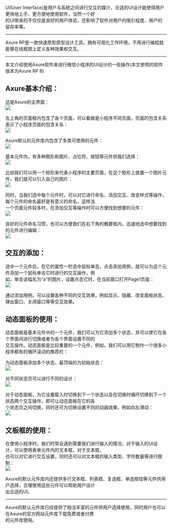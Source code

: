 UI(User Interface)是用户与系统之间进行交互的媒介，合适的UI设计能使得用户更快地上手、更方便地使用软件，当然一个好  
的UI带来的不仅仅是良好的用户体验，还影响了软件对用户的吸引程度、用户的留存率等。  

--------
Axure RP是一款快速原型原型设计工具，拥有可视化工作环境，不用进行编程就能够在线框图上定义各种效果和交互。  

--------
本文介绍使用Axure软件来进行微信小程序的UI设计的一些操作(本文参照的软件版本为Axure RP 8)  

## Axure基本介绍：  

这是Axure的主界面：  
![](https://github.com/sunzh871041162/sunzh871041162.github.io/blob/master/imgs/zhuyemian.png)

左上角的页面框内包含了各个页面，可以看做是小程序不同页面，页面的包含关系表示了小程序页面的包含关系：  
![](https://github.com/sunzh871041162/sunzh871041162.github.io/blob/master/imgs/yemian.png)

Axure默认的元件库内包含了多类可使用的元件：  
 ![](https://github.com/sunzh871041162/sunzh871041162.github.io/blob/master/imgs/yuanjian.png)
 
基本元件内，有多种图形和图片、占位符、按钮等元件供我们选择：  
![](https://github.com/sunzh871041162/sunzh871041162.github.io/blob/master/imgs/4.png)

比如我们可以用一个矩形来代表小程序的主要页面，在这个矩形上放置一个图片元件，我们就可以引入自己的图片：  
![](https://github.com/sunzh871041162/sunzh871041162.github.io/blob/master/imgs/5.png)

同时，当我们选中每个元件时，可以对它进行命名、添加交互、改变样式等操作，每个元件的命名最好是有意义的命名，这样当  
一个页面元件较多时，在添加交互等操作时可以方便找到想要的元件：  
![](https://github.com/sunzh871041162/sunzh871041162.github.io/blob/master/imgs/6.png)

良好的元件命名习惯，也可以方便我们在右下角的概要框内，迅速地选中想要找到的元件进行编辑：  
![](https://github.com/sunzh871041162/sunzh871041162.github.io/blob/master/imgs/7.png)


## 交互的添加：  

选中一个元件后，在它的属性一栏选中鼠标单击，点击添加用例，就可以为这个元件添加一个鼠标单击它时进行的交互操作，例  
如，单击该幅名为“a”的图片，设置点击它时，在当前窗口打开Page1页面：  
![](https://github.com/sunzh871041162/sunzh871041162.github.io/blob/master/imgs/8.png)

通过添加用例，可以设置各种不同的交互效果，例如显示、隐藏、改变面板状态、弹出窗口、关闭窗口等等交互效果。  

## 动态面板的使用：  

动态面板是基本元件中的一个元件，我们可以为它添加多个状态，并可以使它在各个界面间进行切换或者为各个界面设置不同的  
交互操作。动态面板是比较重要的一个元件，例如，我们可以用它制作一个很多小程序都有的循环滚动的推荐栏：

为动态面板添加多个状态，最顶端的为初始状态：  
![](https://github.com/sunzh871041162/sunzh871041162.github.io/blob/master/imgs/9.png)

对不同状态页可以进行不同的设计：  
![](https://github.com/sunzh871041162/sunzh871041162.github.io/blob/master/imgs/10.png)

对于动态面板，为它设置载入时切换到下一个状态以及在切换时循环切换到下一个状态两个交互操作，即可让动态面板在它的各  
个状态页之间切换，同时还可为切换设置不同的动画效果，例如向左滑动：  
![](https://github.com/sunzh871041162/sunzh871041162.github.io/blob/master/imgs/11.png)

## 文板框的使用：  

在使用小程序时，我们时常会遇到需要我们进行输入的情况，对于输入的UI设计，可以使用表单元件内的文本框，对于文本框，  
也可以对它进行交互设置，同时还可以对文本框的输入类型、字符数量等进行限制：  
![](https://github.com/sunzh871041162/sunzh871041162.github.io/blob/master/imgs/12.png)

Axure的默认元件库内还提供多行文本框、列表框、复选框、单选按钮等元件供用户选择，合理使用这些元件可以帮助用户设计  
出合适的UI。  

----
Axure的默认元件库已经提供了相当丰富的元件供用户选择使用，同时用户也可以在Axure的官方网站元件库下载免费或者付费  
的元件库使用。  
